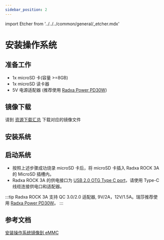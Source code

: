 ```yaml
---
sidebar_position: 2
---
```


import Etcher from '../../../common/general/\_etcher.mdx'

# 安装操作系统

## 准备工作

- 1x microSD 卡(容量 >=8GB)
- 1x microSD 读卡器
- 5V 电源适配器 (推荐使用 [Radxa Power PD30W](../accessories/pd-30w))

## 镜像下载

请到 [资源下载汇总](/rock3/rock3a/getting-started/download) 下载对应的镜像文件

## 安装系统

<Etcher model="rock3a" />

## 启动系统

- 按照上述步骤成功烧录 microSD 卡后，将 microSD 卡插入 Radxa ROCK 3A 的 MicroSD 插槽内。
- Radxa ROCK 3A 的供电接口为 [USB 2.0 OTG Type C port](/rock3/rock3a/hardware-design/hardware-interface)，请使用 Type-C 线缆连接供电口和适配器。

:::tip
Radxa ROCK 3A 支持 QC 3.0/2.0 适配器, 9V/2A，12V/1.5A。瑞莎推荐使用 [Radxa Power PD30W](../accessories/pd-30w)。
:::

## 参考文档

[安装操作系统镜像到 eMMC](../low-level-dev/install-os-on-emmc)
